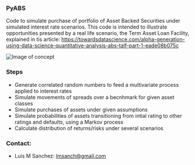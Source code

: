 ### PyABS ###

Code to simulate purchase of portfolio of Asset Backed Securities under simulated interest rate scenarios. This code is intended to illustrate opportunities presented by a real life scenario, the Term Asset Loan Facility, explained in tis article: https://towardsdatascience.com/alpha-generation-using-data-science-quantitative-analysis-abs-talf-part-1-eade08b075c

![Image of concept](https://cdn-images-1.medium.com/max/800/1*6DcNyLMw3rwAw1JOvsgUMg.png)

### Steps ###

*   Generate correlated random numbers to feed a multivariate process applied to interest rates
*   Simulate movements of spreads over a becnhmark for given asset classes
*   Simulate purchases of assets under given assumptions
*   Simulate probabilities of assets transitioning from intial rating to other ratings and defaults, using a Markov process
*   Calculate distribution of returns/risks under several scenarios

### Contact: ###
* Luis M Sanchez:	<lmsanch@gmail.com>
